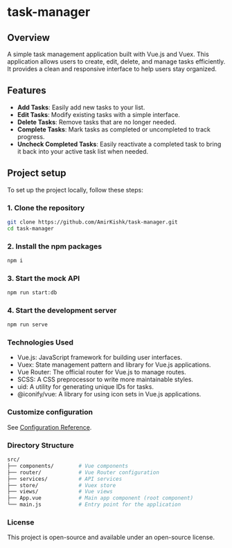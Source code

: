 # task-manager

## Overview

A simple task management application built with Vue.js and Vuex. This application allows users to create, edit, delete, and manage tasks efficiently. It provides a clean and responsive interface to help users stay organized.

## Features

- **Add Tasks**: Easily add new tasks to your list.
- **Edit Tasks**: Modify existing tasks with a simple interface.
- **Delete Tasks**: Remove tasks that are no longer needed.
- **Complete Tasks**: Mark tasks as completed or uncompleted to track progress.
- **Uncheck Completed Tasks**: Easily reactivate a completed task to bring it back into your active task list when needed.

## Project setup

To set up the project locally, follow these steps:

### 1. Clone the repository

```bash
git clone https://github.com/AmirKishk/task-manager.git
cd task-manager
```

### 2. Install the npm packages

```bash
npm i
```

### 3. Start the mock API

```bash
npm run start:db
```

### 4. Start the development server

```bash
npm run serve
```

### Technologies Used

- Vue.js: JavaScript framework for building user interfaces.
- Vuex: State management pattern and library for Vue.js applications.
- Vue Router: The official router for Vue.js to manage routes.
- SCSS: A CSS preprocessor to write more maintainable styles.
- uid: A utility for generating unique IDs for tasks.
- @iconify/vue: A library for using icon sets in Vue.js applications.

### Customize configuration

See [Configuration Reference](https://cli.vuejs.org/config/).

### Directory Structure

```bash
src/
├── components/        # Vue components
├── router/            # Vue Router configuration
├── services/          # API services
├── store/             # Vuex store
├── views/             # Vue views
├── App.vue            # Main app component (root component)
└── main.js            # Entry point for the application
```

### License

This project is open-source and available under an open-source license.
